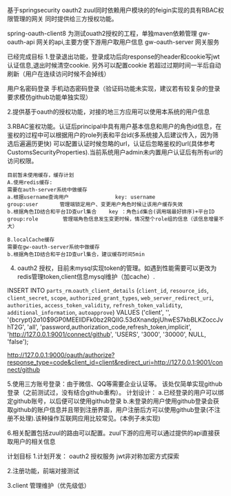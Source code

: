 基于springsecurity oauth2 zuul同时依赖用户模块的的feigin实现的具有RBAC权限管理的网关
同时提供给三方授权功能。

spring-oauth-client8 为测试ouath2授权的工程，单独maven依赖管理
gw-oauth-api 网关的api,主要方便下游用户取用户信息
gw-oauth-server 网关服务




已经完成目标
1.登录退出功能，登录成功后向response的header和cookie写jwt认证信息,退出时候清空cookie.
另外可以配置cookie 若超过过期时间一半后自动刷新（用户在连续访问时候不会掉线）

用户名密码登录 手机动态密码登录（验证码功能未实现，建议若有较复杂的登录要求模仿github功能单独实现）

2.提供基于oauth的授权功能，对接的地三方应用可以使用本系统的用户信息

3.RBAC鉴权功能。认证后principal中具有用户基本信息和用户的角色id信息，在鉴权的过程中可以根据用户的role列表和平台id(多系统接入后建议传入，因为筛选后遍遍历更快)
可以配置认证时候忽略的url，认证后忽略鉴权的url(具体参考CustomsSecurityProperties).当前系统用户admin未内置用户认证后有所有url的访问权限。


	目前暂未使用缓存，缓存计划
	A.使用redis缓存:
	需要在auth-server系统中做缓存
	a.根据username查询用户               key: username                             group:user       管理端锁定用户、变更用户角色时候让该用户缓存失效
	b.根据角色ID结合和平台ID查url集合    key ：角色id集合(调用端最好排序)+平台ID   group:role        管理端角色信息发生变更时候，情况整个role组的信息（该信息增量不大）

	B.localCache缓存
	需要在gw-oauth-server系统中做缓存
	b.根据角色ID结合和平台ID查url集合，建议缓存时间5min 


4. oauth2 授权，目前未mysql实现token的管理。如遇到性能需要可以更改为redis管理token,client信息mysql维护（加cache）.

INSERT INTO `parts_rm`.`oauth_client_details` (`client_id`, `resource_ids`, `client_secret`, `scope`, `authorized_grant_types`, `web_server_redirect_uri`, `authorities`, `access_token_validity`, `refresh_token_validity`, `additional_information`, `autoapprove`) VALUES ('client', '', '{bcrypt}$2a$10$9GP0MEEllDFk0bz2RQIlG.53dXnandpjUhwES7kbBLKZoccJvhT2G', 'all', 'password,authorization_code,refresh_token,implicit', 'http://127.0.0.1:9001/connect/github', 'USERS', '3000', '30000', NULL, 'false');

http://127.0.0.1:9000/oauth/authorize?response_type=code&client_id=client&redirect_uri=http://127.0.0.1:9001/connect/github



5.使用三方账号登录：由于微信、QQ等需要企业认证等。
该处仅简单实现github登录（之前测试过，没有结合github重构）。
计划设计：
a.已经登录的用户可以绑定github账号，以后便可以使用github登录
b.未登录的用户使用github登录会获取github的账户信息并且带到注册界面，用户注册后方可以使用github登录(不注册不处理).该种操作互联网应用比较常见。(本例子未实现)



6.相关配置包括zuul的路由可以配置。zuul下游的应用可以通过提供的api直接获取用户的相关信息







计划目标
1.计划开发：
oauth2 授权服务 jwt非对称加密方式探索

2.注册功能，前端对接测试

3.client 管理维护（优先级低）
